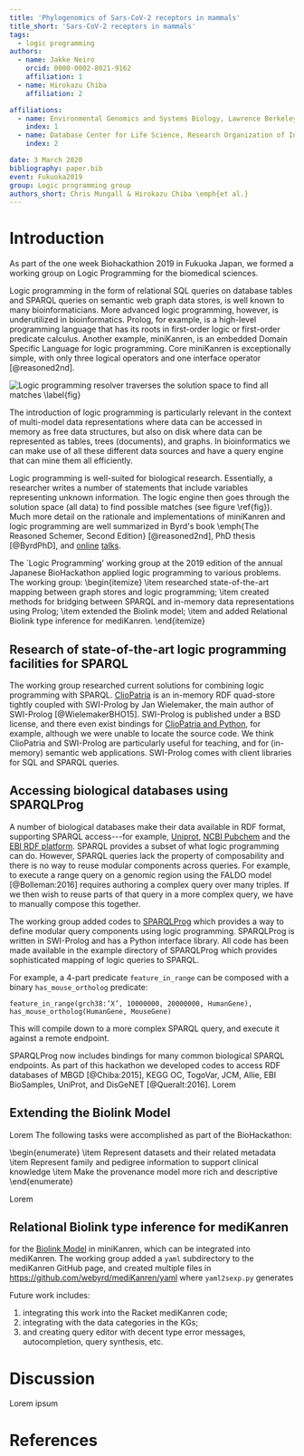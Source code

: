 ```yaml
---
title: 'Phylogenomics of Sars-CoV-2 receptors in mammals'
title_short: 'Sars-CoV-2 receptors in mammals'
tags:
  - logic programming
authors:
  - name: Jakke Neiro
    orcid: 0000-0002-8021-9162
    affiliation: 1
  - name: Hirokazu Chiba
    affiliation: 2

affiliations:
  - name: Environmental Genomics and Systems Biology, Lawrence Berkeley National Laboratory, Berkeley, CA, USA
    index: 1
  - name: Database Center for Life Science, Research Organization of Information and Systems, Japan
    index: 2

date: 3 March 2020
bibliography: paper.bib
event: Fukuoka2019
group: Logic programming group
authors_short: Chris Mungall & Hirokazu Chiba \emph{et al.}
---
```


<!--

The paper.md, bibtex and figure file can be found in this repo:

  https://github.com/journal-of-research-objects/Example-BioHackrXiv-Paper

To modify, please clone the repo. You can generate PDF of the paper by
pasting above link (or yours) in

  http://biohackrxiv.genenetwork.org/

-->

# Introduction

As part of the one week Biohackathion 2019 in Fukuoka Japan, we formed
a working group on Logic Programming for the biomedical sciences.

Logic programming in the form of relational SQL queries on database
tables and SPARQL queries on semantic web graph data stores, is
well known to many bioinformaticians. More advanced logic programming,
however, is underutilized in bioinformatics.  Prolog, for example, is
a high-level programming language that has its roots in first-order
logic or first-order predicate calculus.  Another example, miniKanren, is an embedded
Domain Specific Language for logic programming. Core miniKanren is
exceptionally simple, with only three logical
operators and one interface operator [@reasoned2nd].

![Logic programming resolver traverses the solution space to find all matches \label{fig}](./logic-programming.png)

The introduction of logic programming is particularly relevant in the
context of multi-model data representations where data can be accessed
in memory as free data structures, but also on disk where data can be
represented as tables, trees (documents), and graphs. In
bioinformatics we can make use of all these different data sources and
have a query engine that can mine them all efficiently.

Logic programming is well-suited for biological research. Essentially,
a researcher writes a number of statements that include variables
representing unknown information.  The logic engine then goes through
the solution space (all data) to find possible matches (see figure
\ref{fig}). Much more detail on the rationale and implementations of
miniKanren and logic programming are well summarized in Byrd's book
\emph{The Reasoned Schemer, Second Edition} [@reasoned2nd], PhD thesis
[@ByrdPhD], and [online](https://www.youtube.com/watch?v=eQL48qYDwp4)
[talks](https://www.youtube.com/watch?v=o3AHnyEf7IE).

The `Logic Programming' working group at the 2019 edition of the
annual Japanese BioHackathon applied logic programming to various problems.
The working group:
\begin{itemize}
\item researched state-of-the-art mapping between graph stores and logic programming;
\item created methods for bridging between SPARQL and in-memory data representations using Prolog;
\item extended the Biolink model;
\item and added Relational Biolink type inference for mediKanren.
\end{itemize}

<!--
# Results
-->

## Research of state-of-the-art logic programming facilities for SPARQL

The working group researched current solutions for combining logic
programming with SPARQL.
[ClioPatria](http://www.semantic-web-journal.net/system/files/swj1074.pdf)
is an in-memory RDF quad-store tightly coupled with SWI-Prolog by Jan
Wielemaker, the main author of SWI-Prolog
[@WielemakerBHO15]. SWI-Prolog is published under a BSD license, and
there even exist bindings for
[ClioPatria and Python](http://wi.hwtk.de/WLP2018/Papers/WLP_2018_paper_4.pdf),
for example, although we were unable to locate the source code. We
think ClioPatria and SWI-Prolog are particularly useful for teaching,
and for (in-memory) semantic web applications. SWI-Prolog comes with
client libraries for SQL and SPARQL queries.

## Accessing biological databases using SPARQLProg

<!--
    State the problem you worked on
    Give the state-of-the art/plan
    Describe what you have done/results starting with The working group created...
    Write a conclusion
    Write up any future work
-->

A number of biological databases make their data available in RDF
format, supporting SPARQL access---for example,
[Uniprot](https://www.uniprot.org/),
[NCBI Pubchem](https://pubchemdocs.ncbi.nlm.nih.gov/rdf) and the
[EBI RDF platform](https://www.ebi.ac.uk/rdf/).
SPARQL provides a subset of what logic programming can do.
However, SPARQL queries lack the property of composability and there is no way to
reuse modular components across queries.  For example, to execute a
range query on a genomic region using the FALDO model [@Bolleman:2016]
requires authoring a complex query over many triples. If we then wish
to reuse parts of that query in a more complex query, we have to
manually compose this together.

The working group added codes to
[SPARQLProg](https://github.com/cmungall/sparqlprog) which provides a
way to define modular query components using logic programming.
SPARQLProg is written in
SWI-Prolog and has a Python interface library. All code has been made
available in the example directory of
SPARQLProg which provides
sophisticated mapping of logic queries to SPARQL.

For example, a 4-part predicate `feature_in_range` can be composed
with a binary <nobr>`has_mouse_ortholog`</nobr> predicate:

    feature_in_range(grch38:’X’, 10000000, 20000000, HumanGene),
    has_mouse_ortholog(HumanGene, MouseGene)

This will compile down to a more complex SPARQL query, and execute it against a remote endpoint.

SPARQLProg now includes bindings for many common biological SPARQL
endpoints. As part of this hackathon we developed codes to access RDF
databases of MBGD [@Chiba:2015], KEGG OC, TogoVar, JCM, Allie, EBI
BioSamples, UniProt, and DisGeNET [@Queralt:2016]. Lorem

## Extending the Biolink Model

<!--
    State the problem you worked on
    Give the state-of-the art/plan
    Describe what you have done/results starting with The working group created...
    Write a conclusion
    Write up any future work
-->

Lorem
The following tasks were accomplished as part of the BioHackathon:

\begin{enumerate}
\item Represent datasets and their related metadata
\item Represent family and pedigree information to support clinical knowledge
\item Make the provenance model more rich and descriptive
\end{enumerate}

Lorem

##  Relational Biolink type inference for mediKanren

<!--
    State the problem you worked on
    Give the state-of-the art/plan
    Describe what you have done/results starting with The working group created...
    Write a conclusion
    Write up any future work

* Remote member Nada Amin, Chris Mungall, Deepak Unni, Will Byrd

-->


for the [Biolink Model](https://biolink.github.io/biolink-model/) in
miniKanren, which can be integrated into mediKanren. The working group
added a `yaml` subdirectory to the mediKanren GitHub page, and created
multiple files in https://github.com/webyrd/mediKanren/yaml where
`yaml2sexp.py` generates 

Future work includes:

1. integrating this work into the Racket mediKanren code;
2. integrating with the data categories in the KGs;
3. and creating query editor with decent type error messages, autocompletion,
   query synthesis, etc.

# Discussion

Lorem ipsum

# References
